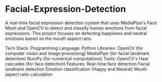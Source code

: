 # Facial-Expression-Detection
A real-time facial expression detection system that uses MediaPipe's Face Mesh and OpenCV to detect and classify human emotions from facial expressions. This project focuses on detecting happiness and neutral emotions based on the mouth aspect ratio.

Tech Stack:
Programming Language: Python
Libraries:
OpenCV (for computer vision and image processing)
MediaPipe (for facial landmark detection)
NumPy (for numerical computations)
Tools:
OpenCV's Haar cascades (for face detection)
Features:
Real-time face detection
Facial landmark detection
Emotion classification (Happy and Neutral)
Mouth aspect ratio calculation
